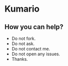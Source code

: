 # Kumario

How you can help?
-----------------

- Do not fork.
- Do not ask.
- Do not contact me.
- Do not open any issues.
- Thanks.

